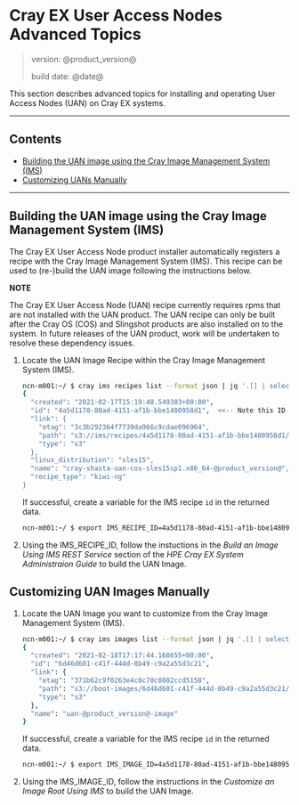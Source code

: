 # Cray EX User Access Nodes Advanced Topics

> version: @product_version@
>
> build date: @date@

This section describes advanced topics for installing and operating User
Access Nodes (UAN) on Cray EX systems.

---

## Contents

* [Building the UAN image using the Cray Image Management System (IMS)](#buildrecipe)
* [Customizing UANs Manually](#customize)

---

<a name="buildrecipe"></a>
## Building the UAN image using the Cray Image Management System (IMS)

The Cray EX User Access Node product installer automatically registers a recipe with the Cray Image Management System
(IMS). This recipe can be used to (re-)build the UAN image following the instructions below.


**NOTE**

The Cray EX User Access Node (UAN) recipe currently requires rpms that are not installed with the UAN product. The UAN
recipe can only be built after the Cray OS (COS) and Slingshot products are also installed on to the system.  In future releases of the UAN product, work will be undertaken to resolve these dependency issues.

1. Locate the UAN Image Recipe within the Cray Image Management System (IMS).

    ```bash
    ncn-m001:~/ $ cray ims recipes list --format json | jq '.[] | select(.name | contains("uan"))'
    {
      "created": "2021-02-17T15:19:48.549383+00:00",
      "id": "4a5d1178-80ad-4151-af1b-bbe1480958d1",  <<-- Note this ID
      "link": {
        "etag": "3c3b292364f7739da966c9cdae096964",
        "path": "s3://ims/recipes/4a5d1178-80ad-4151-af1b-bbe1480958d1/recipe.tar.gz",
        "type": "s3"
      },
      "linux_distribution": "sles15",
      "name": "cray-shasta-uan-cos-sles15sp1.x86_64-@product_version@",
      "recipe_type": "kiwi-ng"
    }
   ```

   If successful, create a variable for the IMS recipe `id` in the returned data.
    ```bash
    ncn-m001:~/ $ export IMS_RECIPE_ID=4a5d1178-80ad-4151-af1b-bbe1480958d1
    ```

1. Using the IMS_RECIPE_ID, follow the instuctions in the _Build an Image Using IMS REST Service_ section of the
   _HPE Cray EX System Administraion Guide_ to build the UAN Image.

<a name="customize"></a>
## Customizing UAN Images Manually

1. Locate the UAN Image you want to customize from the Cray Image Management System (IMS).

    ```bash
    ncn-m001:~/ $ cray ims images list --format json | jq '.[] | select(.name | contains("uan"))'
    {
      "created": "2021-02-18T17:17:44.168655+00:00",
      "id": "6d46d601-c41f-444d-8b49-c9a2a55d3c21",
      "link": {
        "etag": "371b62c9f0263e4c8c70c8602ccd5158",
        "path": "s3://boot-images/6d46d601-c41f-444d-8b49-c9a2a55d3c21/manifest.json",
        "type": "s3"
      },
      "name": "uan-@product_version@-image"
    }
    ```

   If successful, create a variable for the IMS recipe `id` in the returned data.

    ```bash
    ncn-m001:~/ $ export IMS_IMAGE_ID=4a5d1178-80ad-4151-af1b-bbe1480958d1
   ```

1. Using the IMS_IMAGE_ID, follow the instructions in the _Customize an Image Root Using IMS_ to build the UAN Image.
